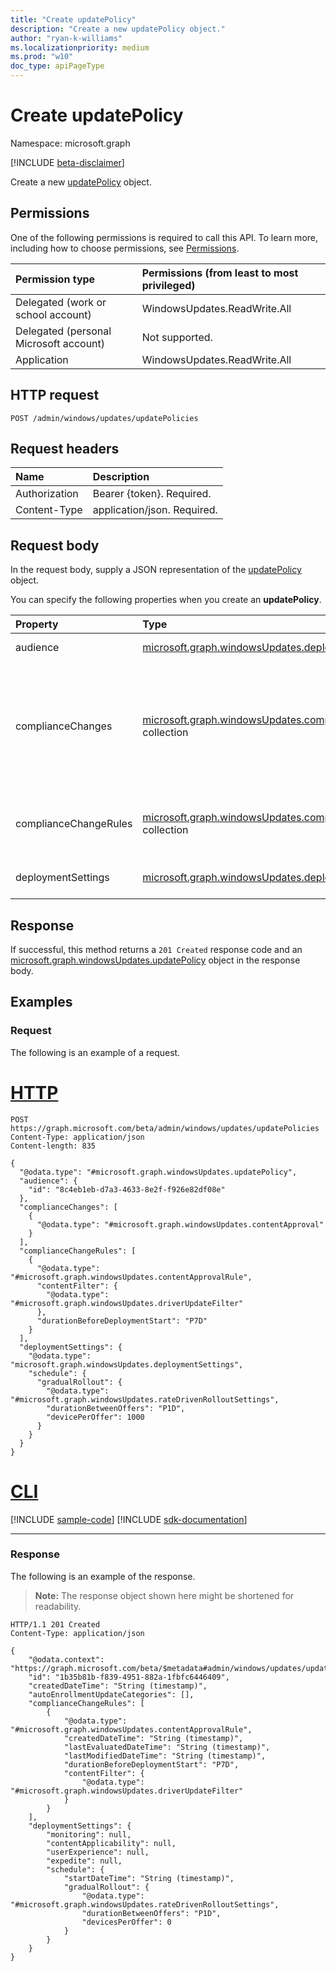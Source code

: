 ```yaml
---
title: "Create updatePolicy"
description: "Create a new updatePolicy object."
author: "ryan-k-williams"
ms.localizationpriority: medium
ms.prod: "w10"
doc_type: apiPageType
---
```


# Create updatePolicy
Namespace: microsoft.graph

[!INCLUDE [beta-disclaimer](../../includes/beta-disclaimer.md)]

Create a new [updatePolicy](../resources/windowsupdates-updatepolicy.md) object.

## Permissions
One of the following permissions is required to call this API. To learn more, including how to choose permissions, see [Permissions](/graph/permissions-reference).

|Permission type|Permissions (from least to most privileged)|
|:---|:---|
|Delegated (work or school account)|WindowsUpdates.ReadWrite.All|
|Delegated (personal Microsoft account)|Not supported.|
|Application|WindowsUpdates.ReadWrite.All|

## HTTP request

<!-- {
  "blockType": "ignored"
}
-->
``` http
POST /admin/windows/updates/updatePolicies
```

## Request headers
|Name|Description|
|:---|:---|
|Authorization|Bearer {token}. Required.|
|Content-Type|application/json. Required.|

## Request body
In the request body, supply a JSON representation of the [updatePolicy](../resources/windowsupdates-updatepolicy.md) object.

You can specify the following properties when you create an **updatePolicy**.

|Property|Type|Description|
|:---|:---|:---|
|audience|[microsoft.graph.windowsUpdates.deploymentAudience](../resources/windowsupdates-deploymentaudience.md)|Specifies the audience to target.|
|complianceChanges|[microsoft.graph.windowsUpdates.complianceChange](../resources/windowsupdates-compliancechange.md) collection|Compliance changes like content approvals which result in the automatic creation of deployments using the **audience** and **deploymentSettings** of the policy.|
|complianceChangeRules|[microsoft.graph.windowsUpdates.complianceChangeRule](../resources/windowsupdates-compliancechangerule.md) collection|Rules for governing the automatic creation of compliance changes.|
|deploymentSettings|[microsoft.graph.windowsUpdates.deploymentSettings](../resources/windowsupdates-deploymentsettings.md)|Settings for governing how to deploy **content**.|

## Response

If successful, this method returns a `201 Created` response code and an [microsoft.graph.windowsUpdates.updatePolicy](../resources/windowsupdates-updatepolicy.md) object in the response body.

## Examples

### Request
The following is an example of a request.
# [HTTP](#tab/http)
<!-- {
  "blockType": "request",
  "name": "create_updatepolicy_from_"
}
-->
``` http
POST https://graph.microsoft.com/beta/admin/windows/updates/updatePolicies
Content-Type: application/json
Content-length: 835

{
  "@odata.type": "#microsoft.graph.windowsUpdates.updatePolicy",
  "audience": {
    "id": "8c4eb1eb-d7a3-4633-8e2f-f926e82df08e"
  },
  "complianceChanges": [
    {
      "@odata.type": "#microsoft.graph.windowsUpdates.contentApproval"
    }
  ],
  "complianceChangeRules": [
    {
      "@odata.type": "#microsoft.graph.windowsUpdates.contentApprovalRule",
      "contentFilter": {
        "@odata.type": "#microsoft.graph.windowsUpdates.driverUpdateFilter"
      },
      "durationBeforeDeploymentStart": "P7D"
    }
  ],
  "deploymentSettings": {
    "@odata.type": "microsoft.graph.windowsUpdates.deploymentSettings",
    "schedule": {
      "gradualRollout": {
        "@odata.type": "#microsoft.graph.windowsUpdates.rateDrivenRolloutSettings",
        "durationBetweenOffers": "P1D",
        "devicePerOffer": 1000
      }
    }
  }
}
```

# [CLI](#tab/cli)
[!INCLUDE [sample-code](../includes/snippets/cli/create-updatepolicy-from--cli-snippets.md)]
[!INCLUDE [sdk-documentation](../includes/snippets/snippets-sdk-documentation-link.md)]

---

### Response
The following is an example of the response.
>**Note:** The response object shown here might be shortened for readability.
<!-- {
  "blockType": "response",
  "truncated": true,
  "@odata.type": "microsoft.graph.windowsUpdates.updatePolicy"
}
-->
``` http
HTTP/1.1 201 Created
Content-Type: application/json

{
    "@odata.context": "https://graph.microsoft.com/beta/$metadata#admin/windows/updates/updatePolicies/$entity",
    "id": "1b35b81b-f839-4951-882a-1fbfc6446409",
    "createdDateTime": "String (timestamp)",
    "autoEnrollmentUpdateCategories": [],
    "complianceChangeRules": [
        {
            "@odata.type": "#microsoft.graph.windowsUpdates.contentApprovalRule",
            "createdDateTime": "String (timestamp)",
            "lastEvaluatedDateTime": "String (timestamp)",
            "lastModifiedDateTime": "String (timestamp)",
            "durationBeforeDeploymentStart": "P7D",
            "contentFilter": {
                "@odata.type": "#microsoft.graph.windowsUpdates.driverUpdateFilter"
            }
        }
    ],
    "deploymentSettings": {
        "monitoring": null,
        "contentApplicability": null,
        "userExperience": null,
        "expedite": null,
        "schedule": {
            "startDateTime": "String (timestamp)",
            "gradualRollout": {
                "@odata.type": "#microsoft.graph.windowsUpdates.rateDrivenRolloutSettings",
                "durationBetweenOffers": "P1D",
                "devicesPerOffer": 0
            }
        }
    }
}
```
